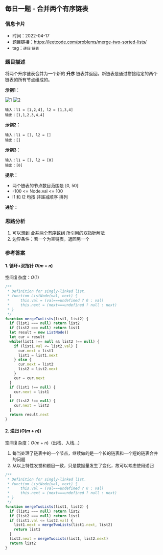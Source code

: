 ## 每日一题 - 合并两个有序链表

### 信息卡片

- 时间：2022-04-17
- 题目链接：https://leetcode.com/problems/merge-two-sorted-lists/
- tag：`递归` `链表`

### 题目描述

将两个升序链表合并为一个新的 __升序__ 链表并返回。新链表是通过拼接给定的两个链表的所有节点组成的。 


**示例1：**

![1](https://assets.leetcode.com/uploads/2020/10/03/merge_ex1.jpg)
![2](https://assets.leetcode.com/uploads/2020/10/03/merge_ex1.jpg)

```
输入：l1 = [1,2,4], l2 = [1,3,4]
输出：[1,1,2,3,4,4]
```

**示例2：**

```
输入：l1 = [], l2 = []
输出：[]
```

**示例3：**

```
输入：l1 = [], l2 = [0]
输出：[0]
```

**提示：**

- 两个链表的节点数目范围是 [0, 50]
- -100 <= Node.val <= 100
- l1 和 l2 均按 非递减顺序 排列

**进阶：** 

### 思路分析

1. 可以想到 [合并两个有序数组](./2022-04-14.md) 所引用的双指针解法
2. 边界条件：若一个为空链表，返回另一个


### 参考答案

#### 1. 循环+双指针 $O(m + n)$

空间复杂度：$O(1)$

```javascript {.line-numbers}
/**
 * Definition for singly-linked list.
 * function ListNode(val, next) {
 *     this.val = (val===undefined ? 0 : val)
 *     this.next = (next===undefined ? null : next)
 * }
 */
function mergeTwoLists(list1, list2) {
  if (list1 === null) return list2
  if (list2 === null) return list1
  let result = new ListNode()
  let cur = result
  while(list1 !== null && list2 !== null) {
    if (list1.val <= list2.val) {
      cur.next = list1
      list1 = list1.next
    } else {
      cur.next = list2
      list2 = list2.next
    }
    cur = cur.next
  }
  if (list1 !== null) {
    cur.next = list1
  }
  if (list2 !== null) {
    cur.next = list2
  }
  return result.next
}
```

#### 2. 递归 $(O(m + n))$

空间复杂度：$O(m + n)$（出栈、入栈...）

1. 每当处理了链表中的一个节点，继续做的是一个长的链表和一个短的链表合并的问题
2. 从以上特性发觉和题目一致，只是数据量发生了变化，故可以考虑使用递归

```javascript {.line-numbers}
/**
 * Definition for singly-linked list.
 * function ListNode(val, next) {
 *     this.val = (val===undefined ? 0 : val)
 *     this.next = (next===undefined ? null : next)
 * }
 */
function mergeTwoLists(list1, list2) {
  if (list1 === null) return list2
  if (list2 === null) return list1
  if (list1.val <= list2.val) {
    list1.next = mergeTwoLists(list1.next, list2)
    return list1
  }
  list2.next = mergeTwoLists(list1, list2.next)
  return list2
}
```